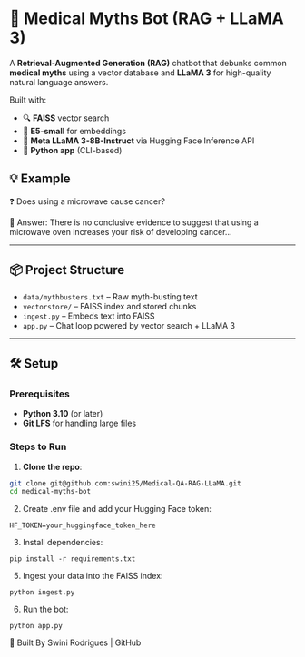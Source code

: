 # 🧠 Medical Myths Bot (RAG + LLaMA 3)

A **Retrieval-Augmented Generation (RAG)** chatbot that debunks common **medical myths** using a vector database and **LLaMA 3** for high-quality natural language answers.

Built with:
- 🔍 **FAISS** vector search
- 🔢 **E5-small** for embeddings
- 🦙 **Meta LLaMA 3-8B-Instruct** via Hugging Face Inference API
- 💬 **Python app** (CLI-based)

## 💡 Example

❓ Does using a microwave cause cancer?

🤖 Answer: There is no conclusive evidence to suggest that using a microwave oven increases your risk of developing cancer...

---

## 📦 Project Structure

- `data/mythbusters.txt` – Raw myth-busting text
- `vectorstore/` – FAISS index and stored chunks
- `ingest.py` – Embeds text into FAISS
- `app.py` – Chat loop powered by vector search + LLaMA 3

---

## 🛠️ Setup

### Prerequisites
- **Python 3.10** (or later)
- **Git LFS** for handling large files

### Steps to Run

1. **Clone the repo**:
```bash
git clone git@github.com:swini25/Medical-QA-RAG-LLaMA.git
cd medical-myths-bot
```
2. Create .env file and add your Hugging Face token:
```
HF_TOKEN=your_huggingface_token_here
```
3. Install dependencies:
```
pip install -r requirements.txt
```
5. Ingest your data into the FAISS index:
```
python ingest.py
```
6. Run the bot:
```
python app.py
```

🧠 Built By
Swini Rodrigues | GitHub

